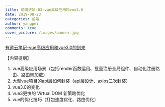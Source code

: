 ```yaml
---
title: 前端进阶-03-vue高级应用和vue3.0
date: 2019-08-23
categories: 前端
author: yangpei
comments: true
cover_picture: /images/banner.jpg
---
```


[有道云笔记-vue高级应用和vue3.0的到来](https://note.youdao.com/ynoteshare1/index.html?id=ff4ffa452ed4e9833b02ac597b27267c&type=note)

【内容提纲】
1. vue高级应用场景（包括render函数运用、批量注册全局组件、自动化注册路由、路由懒加载）
2. 大型vue项目的api层如何封装（api层设计、axios二次封装）
3. vue3.0的变化
4. vue3更快的 Virtual DOM 新策略优化
5. vue的优化技巧（打包速度优化、路由优化）